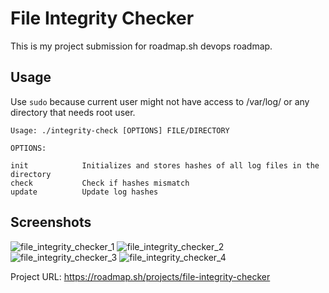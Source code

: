 # File Integrity Checker

This is my project submission for roadmap.sh devops roadmap.

## Usage

Use `sudo` because current user might not have access to /var/log/ or any directory that needs root user. 

```
Usage: ./integrity-check [OPTIONS] FILE/DIRECTORY

OPTIONS:

init            Initializes and stores hashes of all log files in the directory
check           Check if hashes mismatch
update          Update log hashes
```

## Screenshots

![file_integrity_checker_1](https://github.com/user-attachments/assets/9f92d5e0-8c33-4aeb-950a-f841473703dd)
![file_integrity_checker_2](https://github.com/user-attachments/assets/6ef88fad-efdb-4e40-aa2f-528acfdff44a)
![file_integrity_checker_3](https://github.com/user-attachments/assets/af770f21-ee1d-4edd-9567-5b221d9842ff)
![file_integrity_checker_4](https://github.com/user-attachments/assets/e0cef3de-6683-416a-9bbb-0618af3ac420)


Project URL: https://roadmap.sh/projects/file-integrity-checker
